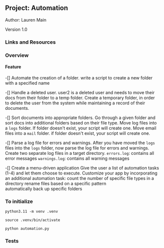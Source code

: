 ## Project: Automation

Author: Lauren Main

Version 1.0

### Links and Resources

### Overview

#### Feature

-[] Automate the creation of a folder.
    write a script to create a new folder with a specified name


-[] Handle a deleted user. 
    user2 is a deleted user and needs to move their docs from their folder to a temp folder. 
    Create a temporary folder, in order to delete the user from the system while maintaining a record of their documents. 

-[] Sort documents into appropriate folders. 
    Go through a given folder and sort docs into additional folders based on their file type.
    Move log files into a `logs` folder. If folder doesn't exist, your script will create one.
    Move email files into a `mail` folder. if folder doesn't exist, your script will create one.

-[] Parse a log file for errors and warnings.
    After you have moved the `logs` files into the `logs` folder, now parse the log file for errors and warnings.
    Create two separate log files in a target directory.
    `errors.log`: contains all error messages
    `warnings.log`: contains all warning messages

-[] Create a menu-driven application
    Give the user a list of automation tasks (1-4) and let them choose to execute. 
    Customize your app by incorporating an additional automation task:
        count the number of specific file types in a directory
        rename files based on a specific pattern    
        automatically back up specific folders

### To initialize

`python3.11 -m venv .venv`

`source .venv/bin/activate`

`python automation.py`


### Tests